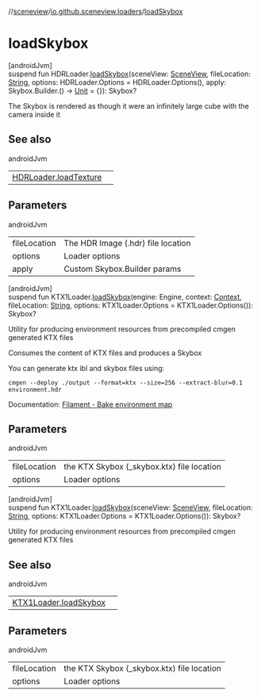 //[sceneview](../../index.md)/[io.github.sceneview.loaders](index.md)/[loadSkybox](load-skybox.md)

# loadSkybox

[androidJvm]\
suspend fun HDRLoader.[loadSkybox](load-skybox.md)(sceneView: [SceneView](../io.github.sceneview/-scene-view/index.md), fileLocation: [String](https://kotlinlang.org/api/latest/jvm/stdlib/kotlin/-string/index.html), options: HDRLoader.Options = HDRLoader.Options(), apply: Skybox.Builder.() -&gt; [Unit](https://kotlinlang.org/api/latest/jvm/stdlib/kotlin/-unit/index.html) = {}): Skybox?

The Skybox is rendered as though it were an infinitely large cube with the camera inside it

## See also

androidJvm

| | |
|---|---|
| [HDRLoader.loadTexture](load-texture.md) |  |

## Parameters

androidJvm

| | |
|---|---|
| fileLocation | The HDR Image (.hdr) file location |
| options | Loader options |
| apply | Custom Skybox.Builder params |

[androidJvm]\
suspend fun KTX1Loader.[loadSkybox](load-skybox.md)(engine: Engine, context: [Context](https://developer.android.com/reference/kotlin/android/content/Context.html), fileLocation: [String](https://kotlinlang.org/api/latest/jvm/stdlib/kotlin/-string/index.html), options: KTX1Loader.Options = KTX1Loader.Options()): Skybox?

Utility for producing environment resources from precompiled cmgen generated KTX files

Consumes the content of KTX files and produces a Skybox

You can generate ktx ibl and skybox files using:

`cmgen --deploy ./output --format=ktx --size=256 --extract-blur=0.1 environment.hdr`

Documentation: [Filament - Bake environment map](https://github.com/google/filament/blob/main/web/docs/tutorial_redball.md#bake-environment-map)

## Parameters

androidJvm

| | |
|---|---|
| fileLocation | the KTX Skybox (_skybox.ktx) file location |
| options | Loader options |

[androidJvm]\
suspend fun KTX1Loader.[loadSkybox](load-skybox.md)(sceneView: [SceneView](../io.github.sceneview/-scene-view/index.md), fileLocation: [String](https://kotlinlang.org/api/latest/jvm/stdlib/kotlin/-string/index.html), options: KTX1Loader.Options = KTX1Loader.Options()): Skybox?

Utility for producing environment resources from precompiled cmgen generated KTX files

## See also

androidJvm

| | |
|---|---|
| [KTX1Loader.loadSkybox](load-skybox.md) |  |

## Parameters

androidJvm

| | |
|---|---|
| fileLocation | the KTX Skybox (_skybox.ktx) file location |
| options | Loader options |
